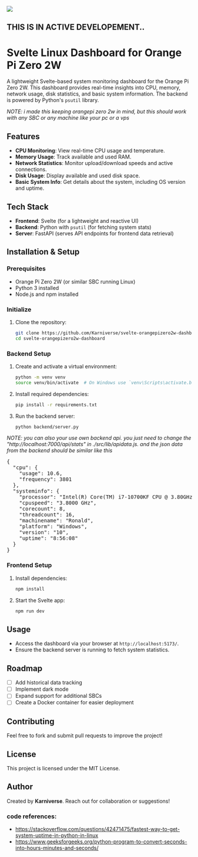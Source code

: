![](https://github.com/Karniverse/svelte-orangepizero2w-dashboard/blob/main/public/dash.gif)

## THIS IS IN ACTIVE DEVELOPEMENT..

# Svelte Linux Dashboard for Orange Pi Zero 2W

A lightweight Svelte-based system monitoring dashboard for the Orange Pi Zero 2W. This dashboard provides real-time insights into CPU, memory, network usage, disk statistics, and basic system information. The backend is powered by Python's `psutil` library.

_NOTE: i made this keeping orangepi zero 2w in mind, but this should work with any SBC or any machine like your pc or a vps_

## Features

- ****CPU Monitoring****: View real-time CPU usage and temperature.
- ****Memory Usage****: Track available and used RAM.
- ****Network Statistics****: Monitor upload/download speeds and active connections.
- ****Disk Usage****: Display available and used disk space.
- ****Basic System Info****: Get details about the system, including OS version and uptime.

## Tech Stack

- ****Frontend****: Svelte (for a lightweight and reactive UI)
- ****Backend****: Python with `psutil` (for fetching system stats)
- ****Server****: FastAPI (serves API endpoints for frontend data retrieval)

## Installation & Setup

### Prerequisites

- Orange Pi Zero 2W (or similar SBC running Linux)
- Python 3 installed
- Node.js and npm installed

### Initialize
1. Clone the repository:
   ```sh
   git clone https://github.com/Karniverse/svelte-orangepizero2w-dashboard.git
   cd svelte-orangepizero2w-dashboard
   ```

### Backend Setup


1. Create and activate a virtual environment:
   ```sh
   python -m venv venv
   source venv/bin/activate  # On Windows use `venv\Scripts\activate.bat`
   ```
2. Install required dependencies:
   ```sh
   pip install -r requirements.txt
   ```
3. Run the backend server:
   ```sh
   python backend/server.py
   ```

_NOTE: you can also your use own backend api. you just need to change the "http://localhost:7000/api/stats" in ./src/lib/apidata.js. and the json data from the backend should be similar like this_

<pre>
{
  "cpu": {
    "usage": 10.6,
    "frequency": 3801
  },
  "systeminfo": {
    "processor": "Intel(R) Core(TM) i7-10700KF CPU @ 3.80GHz",
    "cpuspeed": "3.8000 GHz",
    "corecount": 8,
    "threadcount": 16,
    "machinename": "Ronald",
    "platform": "Windows",
    "version": "10",
    "uptime": "8:56:08"
  }
}
</pre>


### Frontend Setup

1. Install dependencies:
   ```sh
   npm install
   ```
2. Start the Svelte app:
   ```sh
   npm run dev
   ```
## Usage

- Access the dashboard via your browser at `http://localhost:5173/`.
- Ensure the backend server is running to fetch system statistics.

## Roadmap

- [ ] Add historical data tracking
- [ ] Implement dark mode
- [ ] Expand support for additional SBCs
- [ ] Create a Docker container for easier deployment

## Contributing

Feel free to fork and submit pull requests to improve the project!

## License

This project is licensed under the MIT License.

## Author

Created by ****Karniverse****. Reach out for collaboration or suggestions!



### code references:


- https://stackoverflow.com/questions/42471475/fastest-way-to-get-system-uptime-in-python-in-linux
- https://www.geeksforgeeks.org/python-program-to-convert-seconds-into-hours-minutes-and-seconds/